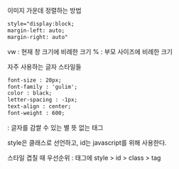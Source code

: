 이미지 가운데 정렬하는 방법
```html
style="display:block;
margin-left: auto; 
margin-right: auto"
```

vw : 현재 창 크기에 비례한 크기
% : 부모 사이즈에 비례한 크기

자주 사용하는 글자 스타일들
```html
font-size : 20px; 
font-family : 'gulim'; 
color : black; 
letter-spacing : -1px; 
text-align : center; 
font-weight : 600;
```

<span> : 글자를 감쌀 수 있는 별 뜻 없는 태그

style은 클래스로 선언하고,
id는 javascript를 위해 사용한다.

스타일 겹칠 때 우선순위 : 태그에 style > id > class > tag